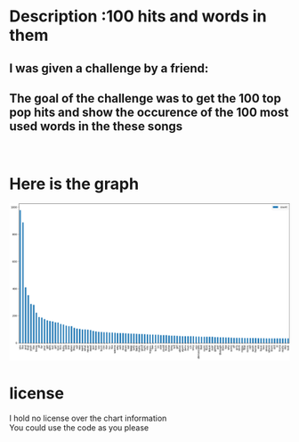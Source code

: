 # Description :100 hits and words in them
## I was given a challenge by a friend:
## The goal of the challenge was to get the 100 top pop hits and show the occurence of the 100 most used words in the these songs

<br>

# Here is the graph
![alt text](BillboardGraph.png "BillboardGraph")

# license
I hold no license over the chart information <br>
You could use the code as you please